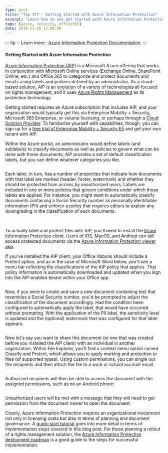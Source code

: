 ```yaml
---
type: post
title: "Tip 177 - Getting Started with Azure Information Protection"
excerpt: "Learn how to use get started with Azure Information Protection"
tags: [azure, security, office365]
date: 2018-11-26 17:00:00
---
```


::: tip
:bulb: Learn more : [Azure Information Protection Documentation](https://docs.microsoft.com/azure/information-protection/?WT.mc_id=docs-azuredevtips-micrum).
:::

#### Getting Started with Azure Information Protection
 
[Azure Information Protection (AIP)](https://azure.microsoft.com/services/information-protection?WT.mc_id=azure-azuredevtips-micrum) is a Microsoft Azure offering that works in conjunction with Microsoft Online services (Exchange Online, SharePoint Online, etc.) and Office 365 to categorize and protect documents and emails using labels and policies defined by an administrator. As a cloud-based solution, AIP is an [evolution](https://docs.microsoft.com/azure/information-protection/aka?WT.mc_id=docs-azuredevtips-micrum) of a variety of technologies all focused on rights management, and it uses [Azure Rights Management](https://docs.microsoft.com/azure/information-protection/what-is-azure-rms?WT.mc_id=docs-azuredevtips-micrum) as its protection technology.

Getting started requires an Azure subscription that includes AIP, and your organization would typically get this via Enterprise Mobility + Security, Microsoft 365 Enterprise, or volume licensing, or perhaps through a [Cloud Solution Provider](https://partner.microsoft.com/en-qa/cloud-solution-provider). To familiarize yourself with capabilities, though, you can sign up for a [free trial of Enterprise Mobility + Security E5](https://portal.office.com/signup/logout?OfferId=87dd2714-d452-48a0-a809-d2f58c4f68b7) and get your own tenant with AIP.

Within the Azure portal, an administrator would define labels (and sublabels) to classify documents as well as policies to govern what can be done with those documents. AIP provides a set of default classification labels, but you can define whatever categories you like.
 
<img :src="$withBase('/files/aip-labels.png')">

Each label, in turn, has a number of properties that indicate how documents with that label are marked (header, footer, watermark) and whether they should be protected from access by unauthorized users. Labels are included in one or more policies that govern conditions under which those labels are applied. For instance, you might want to automatically classify documents containing a Social Security number as personally identifiable information (PII) and enforce a policy that requires editors to explain any downgrading in the classification of such documents.

<img :src="$withBase('/files/aip-label.png')">
<img :src="$withBase('/files/aip-policy.png')">

To actually label and protect files with AIP, you'll need to install the [Azure Information Protection client](https://www.microsoft.com/download/details.aspx?id=53018?WT.mc_id=microsoft-azuredevtips-micrum). Users of iOS, MacOS, and Android can still access protected documents via the [Azure Information Protection viewer app](https://portal.azurerms.com/#/download).

If you've installed the AIP client, your Office ribbons should include a Protect option, and as in the case of Microsoft Word below, you'll see a menu bar reflecting the classifications of the AIP policy that applies. That policy information is automatically downloaded and updated when you sign into the AIP-enabled tenant within your Office app.

<img :src="$withBase('/files/aip-word-1.png')">

Now, if you were to create and save a new document containing text that resembles a Social Security number, you'd be prompted to adjust the classification of the document accordingly. Had the condition been configured to automatically apply the label, that would have occurred without prompting. With the application of the PII label, the sensitivity level is updated and the (optional) watermark that was configured for that label appears.

<img :src="$withBase('/files/aip-word-2.png')">

Now let's say you want to share this document (or one that was created before you installed the AIP client) with an individual in another organization. Within File Explorer, you'll find a context menu option named Classify and Protect, which allows you to apply marking and protection to files (of supported types). Using custom permissions, you can single out the recipients and then attach the file to a work or school account email.

<img :src="$withBase('/files/aip-explorer.png')">

Authorized recipients will then be able to access the document with the assigned permissions, such as on an Android phone:

<img :src="$withBase('/files/aip-droid.jpg')">

Unauthorized users will be met with a message that they will need to get permission from the document owner to open the document.

Clearly, Azure Information Protection requires an organizational investment not only in licensing costs but also in terms of planning and document governance. A [quick-start tutorial](https://docs.microsoft.com/azure/information-protection/infoprotect-quick-start-tutorial?WT.mc_id=docs-azuredevtips-micrum) goes into more detail in terms of implementation steps covered in this blog post. For those planning a rollout of a rights management solution, the [Azure Information Protection deployment roadmap](https://docs.microsoft.com/azure/information-protection/deployment-roadmap?WT.mc_id=docs-azuredevtips-micrum) is a good guide to the steps for successful implementation.

